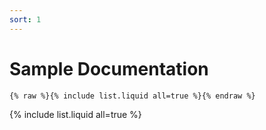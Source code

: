 ```yaml
---
sort: 1
---
```


# Sample Documentation

```
{% raw %}{% include list.liquid all=true %}{% endraw %}
```
{% include list.liquid all=true %}
